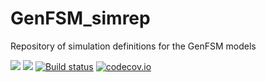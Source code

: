 # GenFSM_simrep
Repository of simulation definitions for the GenFSM models


[![](https://img.shields.io/badge/docs-stable-blue.svg)](https://forestmod.github.io/GenFSM_simrep.jl/stable)
[![](https://img.shields.io/badge/docs-dev-blue.svg)](https://forestmod.github.io/GenFSM_simrep.jl//dev)
[![Build status](https://github.com/forestmod/GenFSM_simrep.jl/workflows/CI/badge.svg)](https://github.com/forestmod/GenFSM_simrep.jl/actions)
[![codecov.io](http://codecov.io/github/forestmod/GenFSM_simrep.jl/coverage.svg?branch=main)](http://codecov.io/github/forestmod/GenFSM_simrep.jl?branch=main)



